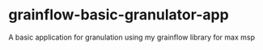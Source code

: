 # grainflow-basic-granulator-app
A basic application for granulation using my grainflow library for max msp
